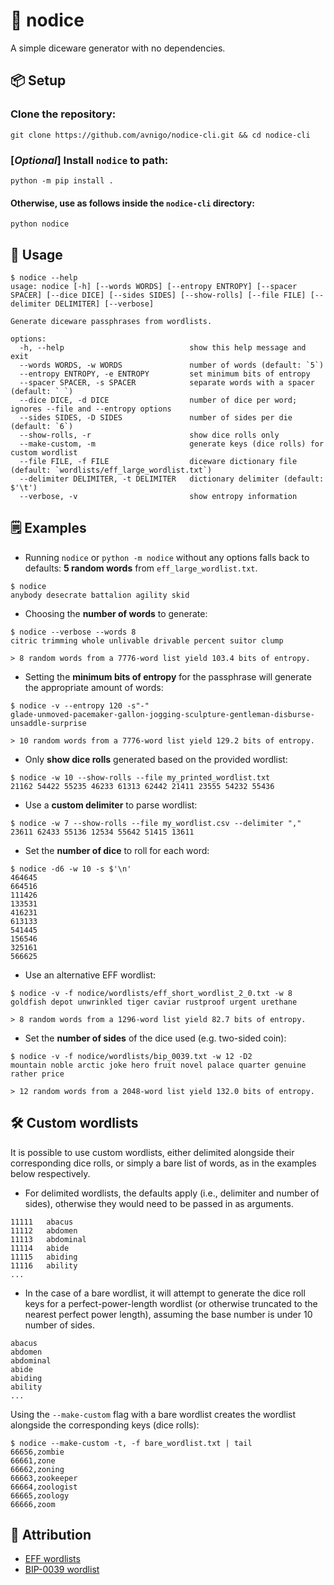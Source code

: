 # 🎲 nodice

A simple diceware generator with no dependencies.

## 📦 Setup

### Clone the repository:

```
git clone https://github.com/avnigo/nodice-cli.git && cd nodice-cli
```

### [*Optional*] Install `nodice` to path:

```pwsh
python -m pip install .
```

#### Otherwise, use as follows inside the `nodice-cli` directory:

```pwsh
python nodice
```

## 📖 Usage

```console
$ nodice --help
usage: nodice [-h] [--words WORDS] [--entropy ENTROPY] [--spacer SPACER] [--dice DICE] [--sides SIDES] [--show-rolls] [--file FILE] [--delimiter DELIMITER] [--verbose]

Generate diceware passphrases from wordlists.

options:
  -h, --help                            show this help message and exit
  --words WORDS, -w WORDS               number of words (default: `5`)
  --entropy ENTROPY, -e ENTROPY         set minimum bits of entropy
  --spacer SPACER, -s SPACER            separate words with a spacer (default: ` `)
  --dice DICE, -d DICE                  number of dice per word; ignores --file and --entropy options
  --sides SIDES, -D SIDES               number of sides per die (default: `6`)
  --show-rolls, -r                      show dice rolls only
  --make-custom, -m                     generate keys (dice rolls) for custom wordlist
  --file FILE, -f FILE                  diceware dictionary file (default: `wordlists/eff_large_wordlist.txt`)
  --delimiter DELIMITER, -t DELIMITER   dictionary delimiter (default: $'\t')
  --verbose, -v                         show entropy information
```

## 🗒️ Examples

- Running `nodice` or `python -m nodice` without any options falls back to defaults: **5 random words** from `eff_large_wordlist.txt`.

```console
$ nodice
anybody desecrate battalion agility skid
```

- Choosing the **number of words** to generate:

```console
$ nodice --verbose --words 8
citric trimming whole unlivable drivable percent suitor clump

> 8 random words from a 7776-word list yield 103.4 bits of entropy.
```

- Setting the **minimum bits of entropy** for the passphrase will generate the appropriate amount of words:

```console
$ nodice -v --entropy 120 -s"-"
glade-unmoved-pacemaker-gallon-jogging-sculpture-gentleman-disburse-unsaddle-surprise

> 10 random words from a 7776-word list yield 129.2 bits of entropy.
```

- Only **show dice rolls** generated based on the provided wordlist:

```console
$ nodice -w 10 --show-rolls --file my_printed_wordlist.txt
21162 54422 55235 46233 61313 62442 21411 23555 54232 55436
```

- Use a **custom delimiter** to parse wordlist:

```console
$ nodice -w 7 --show-rolls --file my_wordlist.csv --delimiter ","
23611 62433 55136 12534 55642 51415 13611
```

- Set the **number of dice** to roll for each word:

```console
$ nodice -d6 -w 10 -s $'\n'
464645
664516
111426
133531
416231
613133
541445
156546
325161
566625
```

- Use an alternative EFF wordlist:

```console
$ nodice -v -f nodice/wordlists/eff_short_wordlist_2_0.txt -w 8
goldfish depot unwrinkled tiger caviar rustproof urgent urethane

> 8 random words from a 1296-word list yield 82.7 bits of entropy.
```

- Set the **number of sides** of the dice used (e.g. two-sided coin):

```console
$ nodice -v -f nodice/wordlists/bip_0039.txt -w 12 -D2
mountain noble arctic joke hero fruit novel palace quarter genuine rather price

> 12 random words from a 2048-word list yield 132.0 bits of entropy.
```

## 🛠️ Custom wordlists

It is possible to use custom wordlists, either delimited alongside their corresponding dice rolls, or simply a bare list of words, as in the examples below respectively.

- For delimited wordlists, the defaults apply (i.e., delimiter and number of sides), otherwise they would need to be passed in as arguments.

```
11111	abacus
11112	abdomen
11113	abdominal
11114	abide
11115	abiding
11116	ability
...
```

- In the case of a bare wordlist, it will attempt to generate the dice roll keys for a perfect-power-length wordlist (or otherwise truncated to the nearest perfect power length), assuming the base number is under 10 number of sides.

```
abacus
abdomen
abdominal
abide
abiding
ability
...
```

Using the `--make-custom` flag with a bare wordlist creates the wordlist alongside the corresponding keys (dice rolls):

```console
$ nodice --make-custom -t, -f bare_wordlist.txt | tail
66656,zombie
66661,zone
66662,zoning
66663,zookeeper
66664,zoologist
66665,zoology
66666,zoom
```

## 🔗 Attribution

- [EFF wordlists](https://www.eff.org/deeplinks/2016/07/new-wordlists-random-passphrases)
- [BIP-0039 wordlist](https://github.com/bitcoin/bips/blob/master/bip-0039/bip-0039-wordlists.md)
